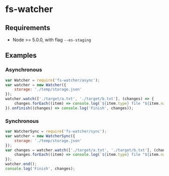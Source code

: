 
# fs-watcher

## Requirements

 * Node >= 5.0.0, with flag `--es-staging`

## Examples

### Asynchronous

```javascript
var Watcher = require('fs-watcher/async');
var watcher = new Watcher({
	storage: './temp/storage.json'
});
watcher.watch(['./target/a.txt', './target/b.txt'], (changes) => {
	changes.forEach((item) => console.log(`${item.type} file "${item.name}"`));
}).onfinish((changes) => console.log('Finish', changes));
```

### Synchronous

```javascript
var WatcherSync = require('fs-watcher/sync');
var watcher = new WatcherSync({
	storage: './temp/storage.json'
});
var changes = watcher.watch(['./target/a.txt', './target/b.txt'], (changes) => {
    changes.forEach((item) => console.log(`${item.type} file "${item.name}"`));
});
watcher.end();
console.log('Finish', changes);
```
